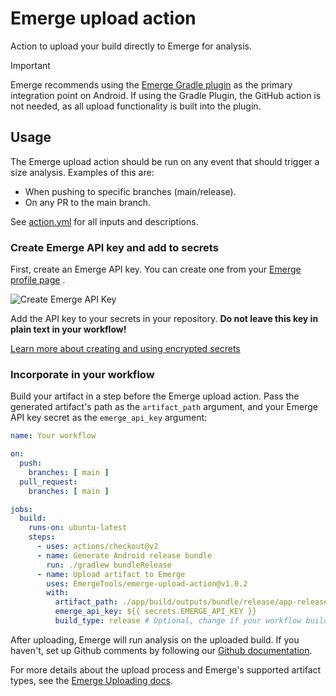 # Emerge upload action

Action to upload your build directly to Emerge for analysis.

> [!IMPORTANT]
> Emerge recommends using the [Emerge Gradle plugin](https://docs.emergetools.com/docs/gradle-plugin) as the primary integration point on Android. If using the Gradle Plugin, the GitHub action is not needed, as all upload functionality is built into the plugin.

## Usage

The Emerge upload action should be run on any event that should trigger a size analysis. Examples of this are:

- When pushing to specific branches (main/release).
- On any PR to the main branch.

See [action.yml](https://github.com/EmergeTools/emerge-upload-action/blob/main/action.yml) for all inputs and
descriptions.

### Create Emerge API key and add to secrets

First, create an Emerge API key. You can create one from your [Emerge profile page](https://www.emergetools.com/profile)
.

![Create Emerge API Key](./docs/api_key.png)

Add the API key to your secrets in your repository. **Do not leave this key in plain text in your workflow!**

[Learn more about creating and using encrypted secrets](https://help.github.com/en/actions/automating-your-workflow-with-github-actions/creating-and-using-encrypted-secrets)

### Incorporate in your workflow

Build your artifact in a step before the Emerge upload action. Pass the generated artifact's path as the `artifact_path`
argument, and your Emerge API key secret as the `emerge_api_key` argument:

```yaml
name: Your workflow

on:
  push:
    branches: [ main ]
  pull_request:
    branches: [ main ]

jobs:
  build:
    runs-on: ubuntu-latest
    steps:
      - uses: actions/checkout@v2
      - name: Generate Android release bundle
        run: ./gradlew bundleRelease
      - name: Upload artifact to Emerge
        uses: EmergeTools/emerge-upload-action@v1.0.2
        with:
          artifact_path: ./app/build/outputs/bundle/release/app-release.aab
          emerge_api_key: ${{ secrets.EMERGE_API_KEY }}
          build_type: release # Optional, change if your workflow builds a specific type
```

After uploading, Emerge will run analysis on the uploaded build. If you haven't, set up Github comments by following
our [Github documentation](https://docs.emergetools.com/docs/github).

For more details about the upload process and Emerge's supported artifact types, see
the [Emerge Uploading docs](https://docs.emergetools.com/docs/uploading-basics). 
